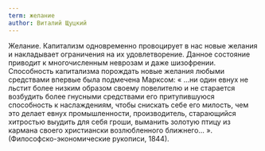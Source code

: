 ```yaml
---
term: желание
author: Виталий Щуцкий
---
```

Желание. Капитализм одновременно провоцирует в нас новые желания и накладывает ограничения на их удовлетворение. Данное состояние приводит к многочисленным неврозам и даже шизофрении. Способность капитализма порождать новые желания любыми средствами впервые была подмечена Марксом: « …ни один евнух не льстит более низким образом своему повелителю и не старается возбудить более гнусными средствами его притупившуюся способность к наслаждениям, чтобы снискать себе его милость, чем это делает евнух промышленности, производитель, старающийся хитростью выудить для себя гроши, выманить золотую птицу из кармана своего христиански возлюбленного ближнего… ». (Философско-экономические рукописи, 1844).